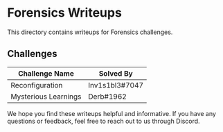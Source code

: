# Forensics Writeups

This directory contains writeups for Forensics challenges.

## Challenges

| Challenge Name | Solved By |
| --- | --- |
| Reconfiguration | Inv1s1bl3#7047 |
| Mysterious Learnings | Derb#1962 |


We hope you find these writeups helpful and informative. If you have any questions or feedback, feel free to reach out to us through Discord.

